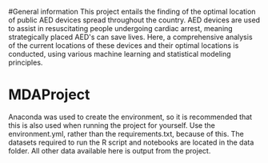 #General information
This project entails the finding of the optimal location of public AED devices spread throughout the country. AED devices are used to assist in resuscitating people undergoing cardiac arrest, meaning strategically placed AED's can save lives. Here, a comprehensive analysis of the current locations of these devices and their optimal locations is conducted, using various machine learning and statistical modeling principles.

# MDAProject
Anaconda was used to create the environment, so it is recommended that this is also used when running the project for yourself. Use the environment.yml, rather than the requirements.txt, because of this.
The datasets required to run the R script and notebooks are located in the data folder. All other data available here is output from the project.


